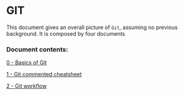 # GIT

This document gives an overall picture of `Git`, assuming no previous background. It is composed by four documents

### Document contents:
[0 - Basics of Git](#30-git-basics)

[1 - Git commented cheatsheet](#1-working-in-the-local-repository)

[2 - Git workflow](#2-working-with-remote-repositories)